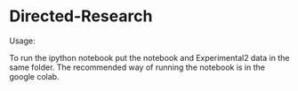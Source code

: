 # Directed-Research

Usage:

To run the ipython notebook put the notebook and Experimental2 data in the same folder.
The recommended way of running the notebook is in the google colab.
